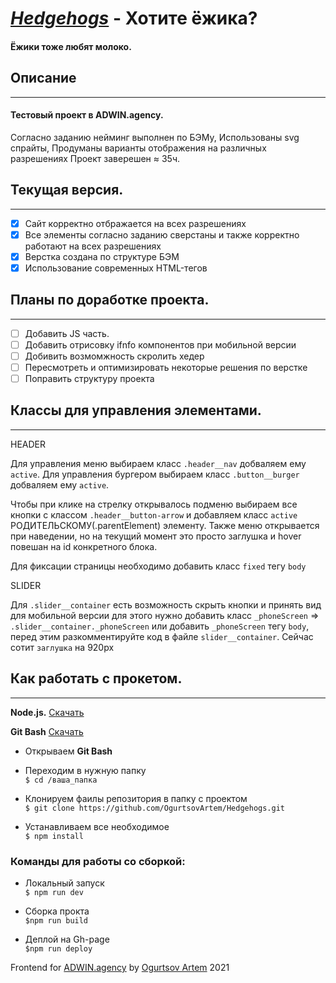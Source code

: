 ***[Hedgehogs](https://ogurtsovartem.github.io/Hedgehogs/)*** - Хотите ёжика?
========================================

#### Ёжики тоже любят молоко.

## Описание 
-----------------------------------
#### Тестовый проект в ADWIN.agency. 
  Согласно заданию нейминг выполнен по БЭМу,
  Использованы svg спрайты,
  Продуманы варианты отображения на различных разрешениях
  Проект заверешен ≈ 35ч.

## Текущая версия.
-----------------------------------
- [x] Сайт корректно отбражается на всех разрешениях
- [x] Все элементы согласно заданию сверстаны и также корректно работают на всех разрешениях
- [x] Верстка создана по структуре БЭМ
- [x] Использование современных HTML-тегов

## Планы по доработке проекта.
-----------------------------------
- [ ] Добавить JS часть.
- [ ] Добавить отрисовку ifnfo компонентов при мобильной версии
- [ ] Добивить возмомжность скролить хедер
- [ ] Пересмотреть и оптимизировать некоторые решения по верстке
- [ ] Поправить структуру проекта

## Классы для управления элементами.
-----------------------------------
 HEADER

 Для управления меню выбираем класс `.header__nav` добваляем ему `active`.
 Для управления бургером выбираем класс `.button__burger` добваляем ему `active`.

 Чтобы при клике на стрелку открывалось подменю выбираем все кнопки с классом `.header__button-arrow` и добавляем класс `active` РОДИТЕЛЬСКОМУ(.parentElement) элементу.
 Также меню открывается при наведении, но на текущий момент это просто заглушка и hover повешан на id конкретного блока.

Для фиксации страницы необходимо добавить класс `fixed` тегу `body`

 SLIDER

 Для `.slider__container` есть возможность скрыть кнопки и принять вид для мобильной версии для этого нужно добавить класс `_phoneScreen` =>
 `.slider__container._phoneScreen` или добавить  `_phoneScreen` тегу `body`, перед этим разкомментируйте код в файле `slider__container`.
 Сейчас сотит `заглушка` на 920px

## Как работать с прокетом.
-----------------------------------

**Node.js.** [Скачать](https://nodejs.org/en/download/)

**Git Bash** [Скачать](https://git-scm.com/downloads)

* Открываем **Git Bash**
* Переходим в нужную папку  
`$ cd /ваша_папка`

* Клонируем фаилы репозитория в папку с проектом  
 `$ git clone https://github.com/OgurtsovArtem/Hedgehogs.git`

* Устанавливаем все необходимое  
`$ npm install` 

### Команды для работы со сборкой: 

* Локальный запуск  
`$ npm run dev`

* Сборка прокта   
`$npm run build`

* Деплой на Gh-page  
`$npm run deploy`


Frontend for [ADWIN.agency](https://adwin.agency/) by [Ogurtsov Artem](https://github.com/OgurtsovArtem) 2021


